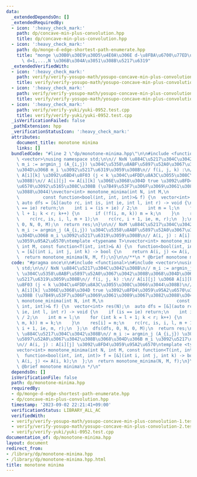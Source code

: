 ```yaml
---
data:
  _extendedDependsOn: []
  _extendedRequiredBy:
  - icon: ':heavy_check_mark:'
    path: dp/concave-min-plus-convolution.hpp
    title: dp/concave-min-plus-convolution.hpp
  - icon: ':heavy_check_mark:'
    path: dp/monge-d-edge-shortest-path-enumerate.hpp
    title: "monge \u30B0\u30E9\u30D5\u4E0A\u306E d-\u8FBA\u6700\u77ED\u8DEF\u306E\
      \ d=1,...,N \u306B\u304A\u3051\u308B\u5217\u6319"
  _extendedVerifiedWith:
  - icon: ':heavy_check_mark:'
    path: verify/verify-yosupo-math/yosupo-concave-min-plus-convolution-1.test.cpp
    title: verify/verify-yosupo-math/yosupo-concave-min-plus-convolution-1.test.cpp
  - icon: ':heavy_check_mark:'
    path: verify/verify-yosupo-math/yosupo-concave-min-plus-convolution-2.test.cpp
    title: verify/verify-yosupo-math/yosupo-concave-min-plus-convolution-2.test.cpp
  - icon: ':heavy_check_mark:'
    path: verify/verify-yuki/yuki-0952.test.cpp
    title: verify/verify-yuki/yuki-0952.test.cpp
  _isVerificationFailed: false
  _pathExtension: hpp
  _verificationStatusIcon: ':heavy_check_mark:'
  attributes:
    document_title: monotone minima
    links: []
  bundledCode: "#line 2 \"dp/monotone-minima.hpp\"\n\n#include <functional>\n#include\
    \ <vector>\nusing namespace std;\n\n// NxN \u884C\u5217\u304C\u3042\u308B\n//\
    \ m_i := argmin_j (A_{i,j}) \u304C\u5358\u8ABF\u5897\u52A0\u3067\u3042\u308B\u3068\
    \u304D\u306B m_i \u3092\u5217\u6319\u3059\u308B\n// f(i, j, k) :\n// A[i][j] \u3068\
    \ A[i][k] \u3092\u6BD4\u8F03 (j < k \u304C\u4FDD\u8A3C\u3055\u308C\u3066\u3044\
    \u308B)\n// A[i][j] <= A[i][k] \u306E\u3068\u304D true \u3092\u8FD4\u3059\u95A2\
    \u6570\u3092\u5165\u308C\u308B (\u7B49\u53F7\u306F\u3069\u3061\u3089\u3067\u3082\
    \u3088\u3044)\nvector<int> monotone_minima(int N, int M,\n                   \
    \         const function<bool(int, int, int)>& f) {\n  vector<int> res(N);\n \
    \ auto dfs = [&](auto rc, int is, int ie, int l, int r) -> void {\n    if (is\
    \ == ie) return;\n    int i = (is + ie) / 2;\n    int m = l;\n    for (int k =\
    \ l + 1; k < r; k++) {\n      if (!f(i, m, k)) m = k;\n    }\n    res[i] = m;\n\
    \    rc(rc, is, i, l, m + 1);\n    rc(rc, i + 1, ie, m, r);\n  };\n  dfs(dfs,\
    \ 0, N, 0, M);\n  return res;\n}\n\n// NxM \u884C\u5217\u304C\u3042\u308B\n//\
    \ m_i := argmin_j (A_{i,j}) \u304C\u5358\u8ABF\u5897\u52A0\u3067\u3042\u308B\u3068\
    \u304D\u306B m_i \u3092\u5217\u6319\u3059\u308B\n// A(i, j) : A[i][j] \u3092\u8FD4\
    \u3059\u95A2\u6570\ntemplate <typename T>\nvector<int> monotone_minima(int N,\
    \ int M, const function<T(int, int)>& A) {\n  function<bool(int, int, int)> f\
    \ = [&](int i, int j, int k) -> bool {\n    return A(i, j) <= A(i, k);\n  };\n\
    \  return monotone_minima(N, M, f);\n}\n\n/**\n * @brief monotone minima\n */\n"
  code: "#pragma once\n\n#include <functional>\n#include <vector>\nusing namespace\
    \ std;\n\n// NxN \u884C\u5217\u304C\u3042\u308B\n// m_i := argmin_j (A_{i,j})\
    \ \u304C\u5358\u8ABF\u5897\u52A0\u3067\u3042\u308B\u3068\u304D\u306B m_i \u3092\
    \u5217\u6319\u3059\u308B\n// f(i, j, k) :\n// A[i][j] \u3068 A[i][k] \u3092\u6BD4\
    \u8F03 (j < k \u304C\u4FDD\u8A3C\u3055\u308C\u3066\u3044\u308B)\n// A[i][j] <=\
    \ A[i][k] \u306E\u3068\u304D true \u3092\u8FD4\u3059\u95A2\u6570\u3092\u5165\u308C\
    \u308B (\u7B49\u53F7\u306F\u3069\u3061\u3089\u3067\u3082\u3088\u3044)\nvector<int>\
    \ monotone_minima(int N, int M,\n                            const function<bool(int,\
    \ int, int)>& f) {\n  vector<int> res(N);\n  auto dfs = [&](auto rc, int is, int\
    \ ie, int l, int r) -> void {\n    if (is == ie) return;\n    int i = (is + ie)\
    \ / 2;\n    int m = l;\n    for (int k = l + 1; k < r; k++) {\n      if (!f(i,\
    \ m, k)) m = k;\n    }\n    res[i] = m;\n    rc(rc, is, i, l, m + 1);\n    rc(rc,\
    \ i + 1, ie, m, r);\n  };\n  dfs(dfs, 0, N, 0, M);\n  return res;\n}\n\n// NxM\
    \ \u884C\u5217\u304C\u3042\u308B\n// m_i := argmin_j (A_{i,j}) \u304C\u5358\u8ABF\
    \u5897\u52A0\u3067\u3042\u308B\u3068\u304D\u306B m_i \u3092\u5217\u6319\u3059\u308B\
    \n// A(i, j) : A[i][j] \u3092\u8FD4\u3059\u95A2\u6570\ntemplate <typename T>\n\
    vector<int> monotone_minima(int N, int M, const function<T(int, int)>& A) {\n\
    \  function<bool(int, int, int)> f = [&](int i, int j, int k) -> bool {\n    return\
    \ A(i, j) <= A(i, k);\n  };\n  return monotone_minima(N, M, f);\n}\n\n/**\n *\
    \ @brief monotone minima\n */\n"
  dependsOn: []
  isVerificationFile: false
  path: dp/monotone-minima.hpp
  requiredBy:
  - dp/monge-d-edge-shortest-path-enumerate.hpp
  - dp/concave-min-plus-convolution.hpp
  timestamp: '2023-09-02 22:21:41+09:00'
  verificationStatus: LIBRARY_ALL_AC
  verifiedWith:
  - verify/verify-yosupo-math/yosupo-concave-min-plus-convolution-1.test.cpp
  - verify/verify-yosupo-math/yosupo-concave-min-plus-convolution-2.test.cpp
  - verify/verify-yuki/yuki-0952.test.cpp
documentation_of: dp/monotone-minima.hpp
layout: document
redirect_from:
- /library/dp/monotone-minima.hpp
- /library/dp/monotone-minima.hpp.html
title: monotone minima
---
```

